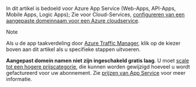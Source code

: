 In dit artikel is bedoeld voor Azure App Service (Web-Apps, API-Apps, Mobile Apps, Logic Apps); Zie voor Cloud-Services, [configureren van een aangepaste domeinnaam voor een Azure cloudservice](../articles/cloud-services/cloud-services-custom-domain-name.md).

> [!NOTE]
> Als u de app taakverdeling door [Azure Traffic Manager](https://azure.microsoft.com/services/traffic-manager/), klik op de kiezer boven aan dit artikel als u specifieke stappen uitvoeren.
> 
> **Aangepast domein namen niet zijn ingeschakeld gratis laag**. U moet [scale tot een hogere prijscategorie](../articles/app-service-web/web-sites-scale.md), die kunnen worden gewijzigd hoeveel u wordt gefactureerd voor uw abonnement. 
> Zie [prijzen van App Service](https://azure.microsoft.com/pricing/details/app-service/) voor meer informatie.
> 
> 

